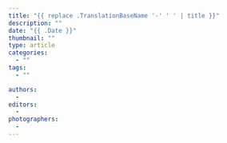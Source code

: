 ```yaml
---
title: "{{ replace .TranslationBaseName '-' ' ' | title }}"
description: ""
date: "{{ .Date }}"
thumbnail: ""
type: article
categories:
  - ""
tags:
  - ""

authors:
  - 
editors:
  - 
photographers:
  - 
---
```

